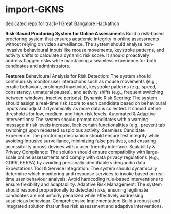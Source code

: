 # import-GKNS
dedicated repo for  track-1 Great Bangalore Hackathon   


**Risk-Based Proctoring System for Online Assessments**
Build a risk-based proctoring system that ensures academic integrity in online assessments without relying on video surveillance. The system should analyse non-invasive behavioural inputs like mouse movements, keystroke patterns, and activity shifts to calculate a dynamic risk score. It should proactively address flagged risks while maintaining a seamless experience for both candidates and administrators.

**Features**
Behavioural Analysis for Risk Detection: The system should continuously monitor user interactions such as mouse movements (e.g., erratic behaviour, prolonged inactivity), keystroke patterns (e.g., speed, consistency, unnatural pauses), and activity shifts (e.g., frequent switching between windows, inactive periods).
Dynamic Risk Scoring: The system should assign a real-time risk score to each candidate based on behavioural inputs and adjust it dynamically as more data is collected. It should define thresholds for low, medium, and high-risk levels.
Automated & Adaptive Interventions: The system should prompt candidates with a warning message if risk levels increase, lock certain functionalities (e.g., prevent tab switching) upon repeated suspicious activity.
Seamless Candidate Experience: The proctoring mechanism should ensure test integrity while avoiding intrusive surveillance, minimizing false positives, and ensuring accessibility across devices with a user-friendly interface.
Scalability & Privacy Compliance: The solution should ensure compatibility with large-scale online assessments and comply with data privacy regulations (e.g., GDPR, FERPA) by avoiding personally identifiable video/audio data.
Expectations
Tool & Service Integration: The system should dynamically determine which monitoring and response services to invoke based on real-time user behaviour analysis. Avoid hardcoding rule-based interventions to ensure flexibility and adaptability.
Adaptive Risk Management: The system should respond proportionally to detected risks, ensuring legitimate candidates are not unfairly penalized while effectively addressing suspicious behaviour.
Comprehensive Implementation: Build a robust and integrated solution that unifies risk assessment and adaptive interventions.
